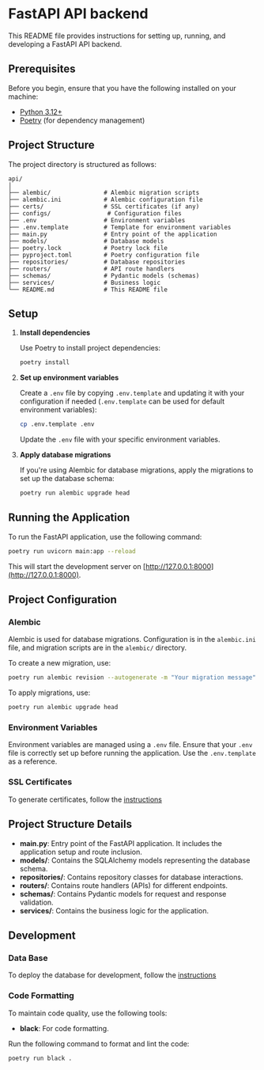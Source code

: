 # FastAPI API backend

This README file provides instructions for setting up, running, and developing a FastAPI API backend.

## Prerequisites

Before you begin, ensure that you have the following installed on your machine:

- [Python 3.12+](https://www.python.org/downloads/)
- [Poetry](https://python-poetry.org/docs/#installation) (for dependency management)

## Project Structure

The project directory is structured as follows:

```
api/
│
├── alembic/               # Alembic migration scripts
├── alembic.ini            # Alembic configuration file
├── certs/                 # SSL certificates (if any)
├── configs/                # Configuration files
├── .env                   # Environment variables
├── .env.template          # Template for environment variables
├── main.py                # Entry point of the application
├── models/                # Database models
├── poetry.lock            # Poetry lock file
├── pyproject.toml         # Poetry configuration file
├── repositories/          # Database repositories
├── routers/               # API route handlers
├── schemas/               # Pydantic models (schemas)
├── services/              # Business logic
└── README.md              # This README file
```

## Setup

1. **Install dependencies**

   Use Poetry to install project dependencies:

   ```sh
   poetry install
   ```

2. **Set up environment variables**

   Create a `.env` file by copying `.env.template` and updating it with your configuration if needed (`.env.template` can be used for default environment variables):

   ```sh
   cp .env.template .env
   ```

   Update the `.env` file with your specific environment variables.

4. **Apply database migrations**

   If you're using Alembic for database migrations, apply the migrations to set up the database schema:

   ```sh
   poetry run alembic upgrade head
   ```

## Running the Application

To run the FastAPI application, use the following command:

```sh
poetry run uvicorn main:app --reload
```

This will start the development server on [http://127.0.0.1:8000](http://127.0.0.1:8000).

## Project Configuration

### Alembic

Alembic is used for database migrations. Configuration is in the `alembic.ini` file, and migration scripts are in the `alembic/` directory.

To create a new migration, use:

```sh
poetry run alembic revision --autogenerate -m "Your migration message"
```

To apply migrations, use:

```sh
poetry run alembic upgrade head
```

### Environment Variables

Environment variables are managed using a `.env` file. Ensure that your `.env` file is correctly set up before running the application. Use the `.env.template` as a reference.

### SSL Certificates

To generate certificates, follow the [instructions](certs/README.md)

## Project Structure Details

- **main.py**: Entry point of the FastAPI application. It includes the application setup and route inclusion.
- **models/**: Contains the SQLAlchemy models representing the database schema.
- **repositories/**: Contains repository classes for database interactions.
- **routers/**: Contains route handlers (APIs) for different endpoints.
- **schemas/**: Contains Pydantic models for request and response validation.
- **services/**: Contains the business logic for the application.

## Development

### Data Base

To deploy the database for development, follow the [instructions](../docker/postgres/README.md)

### Code Formatting

To maintain code quality, use the following tools:

- **black**: For code formatting.

Run the following command to format and lint the code:

```sh
poetry run black .
```

